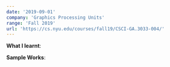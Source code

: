 ```yaml
---
date: '2019-09-01'
company: 'Graphics Processing Units'
range: 'Fall 2019'
url: 'https://cs.nyu.edu/courses/fall19/CSCI-GA.3033-004/'
---
```

**What I learnt**: 

**Sample Works**: 